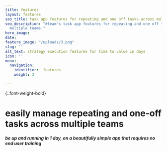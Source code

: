 ```yaml
---
title: features
layout: features
seo_title: task app features for repeating and one off tasks across multiple teams
seo_description: "#team's task app features for repeating and one off tasks across
  multiple teams."
hero_image: ''
date: 
feature_image: "/uploads/3.png"
slug: ''
alt_text: strategy execution features for time to value in days
icon: ''
menu:
  navigation:
    identifier: _features
    weight: 3

---
```

{:.font-weight-bold}

# easily manage repeating and one-off tasks across multiple teams

##### be up and running in 1 day, on a beautifully simple app that requires no end user training